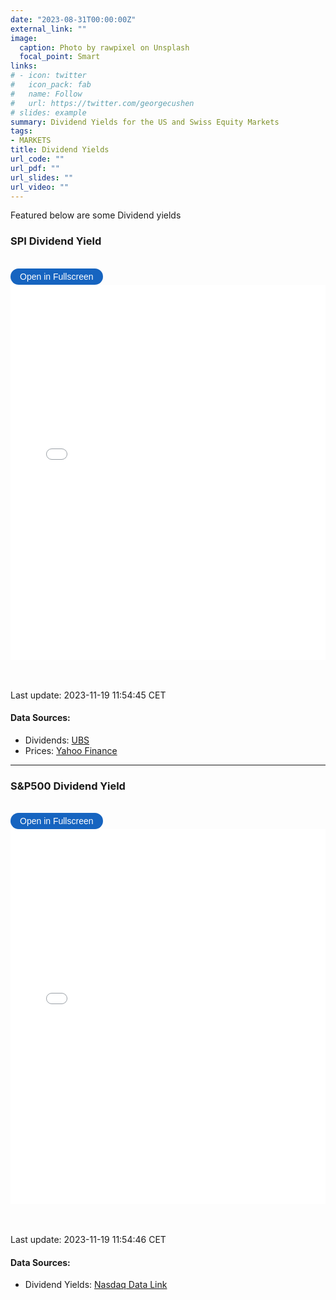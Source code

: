 ```yaml
---
date: "2023-08-31T00:00:00Z"
external_link: ""
image: 
  caption: Photo by rawpixel on Unsplash
  focal_point: Smart
links:
# - icon: twitter
#   icon_pack: fab
#   name: Follow
#   url: https://twitter.com/georgecushen
# slides: example
summary: Dividend Yields for the US and Swiss Equity Markets
tags:
- MARKETS
title: Dividend Yields
url_code: ""
url_pdf: ""
url_slides: ""
url_video: ""
---
```


<!-- {{< load-plotly >}} -->
<!-- Load Plotly JavaScript library -->
<script src="https://cdn.plot.ly/plotly-latest.min.js"></script>
<!-- Add the toggle fullscreen function -->
<script>
    function toggleFullscreen(iframeId) {
        let iframe = document.getElementById(iframeId);
        if (iframe.requestFullscreen) {
            iframe.requestFullscreen();
        } else if (iframe.mozRequestFullScreen) { /* Firefox */
            iframe.mozRequestFullScreen();
        } else if (iframe.webkitRequestFullscreen) { /* Chrome, Safari & Opera */
            iframe.webkitRequestFullscreen();
        } else if (iframe.msRequestFullscreen) { /* IE/Edge */
            iframe.msRequestFullscreen();
        }
    }
</script>

Featured below are some Dividend yields

### SPI Dividend Yield

<br>

<button onclick="toggleFullscreen(&#39;iframe1&#39;)" style="font-size: 14px; padding: 5px 15px; border: none; border-radius: 20px; background-color: #1664c0; color: white; cursor: pointer; transition: background-color 0.3s;" onmouseover="this.style.backgroundColor=&#39;#0056b3&#39;" onmouseout="this.style.backgroundColor=&#39;#007BFF&#39;">
Open in Fullscreen
</button>
<iframe id="iframe1" src="DividendYields1.html" width="100%" height="600px" frameborder="0">
</iframe>

<br> <br> Last update: 2023-11-19 11:54:45 CET

#### Data Sources:

- Dividends:
  [UBS](https://www.ubs.com/ch/en/assetmanagement/funds/etf/ch0130595124-ubs-etf-ch-spi-mid-pd001.html#Holdings)
- Prices: [Yahoo
  Finance](https://finance.yahoo.com/quote/SPMCHA.SW?p=SPMCHA.SW&.tsrc=fin-srch)

------------------------------------------------------------------------

### S&P500 Dividend Yield

<br>

<button onclick="toggleFullscreen(&#39;iframe2&#39;)" style="font-size: 14px; padding: 5px 15px; border: none; border-radius: 20px; background-color: #1664c0; color: white; cursor: pointer; transition: background-color 0.3s;" onmouseover="this.style.backgroundColor=&#39;#0056b3&#39;" onmouseout="this.style.backgroundColor=&#39;#007BFF&#39;">
Open in Fullscreen
</button>
<iframe id="iframe2" src="DividendYields2.html" width="100%" height="600px" frameborder="0">
</iframe>

<br> <br> Last update: 2023-11-19 11:54:46 CET

#### Data Sources:

- Dividend Yields: [Nasdaq Data
  Link](https://data.nasdaq.com/data/MULTPL/SP500_DIV_YIELD_MONTH-sp-500-dividend-yield-by-month)
